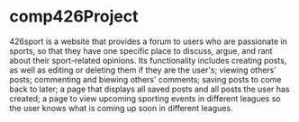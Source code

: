 # comp426Project

426sport is a website that provides a forum to users who are passionate in sports, so that they have one specific place to discuss, argue, and rant about their sport-related opinions. Its functionality includes creating posts, as well as editing or deleting them if they are the user's; viewing others' posts; commenting and biewing others' comments; saving posts to come back to later; a page that displays all saved posts and all posts the user has created; a page to view upcoming sporting events in different leagues so the user knows what is coming up soon in different leagues.

